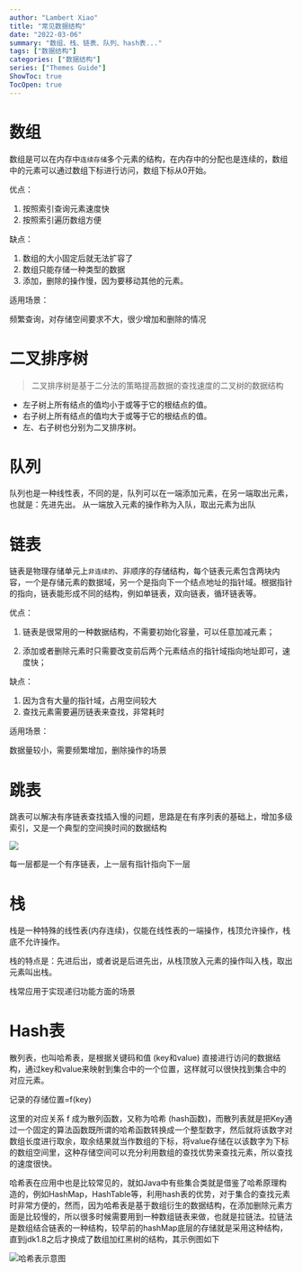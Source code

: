 ```yaml
---
author: "Lambert Xiao"
title: "常见数据结构"
date: "2022-03-06"
summary: "数组、栈、链表、队列、hash表..."
tags: ["数据结构"]
categories: ["数据结构"]
series: ["Themes Guide"]
ShowToc: true
TocOpen: true
---
```


# 数组

数组是可以在内存中`连续存储`多个元素的结构，在内存中的分配也是连续的，数组中的元素可以通过数组下标进行访问，数组下标从0开始。

优点：

1. 按照索引查询元素速度快
2. 按照索引遍历数组方便

缺点：

1. 数组的大小固定后就无法扩容了
2. 数组只能存储一种类型的数据
3. 添加，删除的操作慢，因为要移动其他的元素。

适用场景：

频繁查询，对存储空间要求不大，很少增加和删除的情况


# 二叉排序树

> 二叉排序树是基于二分法的策略提高数据的查找速度的二叉树的数据结构

- 左子树上所有结点的值均小于或等于它的根结点的值。
- 右子树上所有结点的值均大于或等于它的根结点的值。
- 左、右子树也分别为二叉排序树。

# 队列

队列也是一种线性表，不同的是，队列可以在一端添加元素，在另一端取出元素，也就是：先进先出。
从一端放入元素的操作称为入队，取出元素为出队

# 链表

链表是物理存储单元上`非连续的`、非顺序的存储结构，每个链表元素包含两块内容，一个是存储元素的数据域，另一个是指向下一个结点地址的指针域。根据指针的指向，链表能形成不同的结构，例如单链表，双向链表，循环链表等。

优点：

1. 链表是很常用的一种数据结构，不需要初始化容量，可以任意加减元素；

2. 添加或者删除元素时只需要改变前后两个元素结点的指针域指向地址即可，速度快；

缺点：

1. 因为含有大量的指针域，占用空间较大
2. 查找元素需要遍历链表来查找，非常耗时

适用场景：

数据量较小，需要频繁增加，删除操作的场景

# 跳表

跳表可以解决有序链表查找插入慢的问题，思路是在有序列表的基础上，增加多级索引，又是一个典型的空间换时间的数据结构

![](../跳表.jpg)

每一层都是一个有序链表，上一层有指针指向下一层

# 栈

栈是一种特殊的线性表(内存连续)，仅能在线性表的一端操作，栈顶允许操作，栈底不允许操作。 

栈的特点是：先进后出，或者说是后进先出，从栈顶放入元素的操作叫入栈，取出元素叫出栈。

栈常应用于实现递归功能方面的场景

# Hash表

散列表，也叫哈希表，是根据关键码和值 (key和value) 直接进行访问的数据结构，通过key和value来映射到集合中的一个位置，这样就可以很快找到集合中的对应元素。

记录的存储位置=f(key)

这里的对应关系 f 成为散列函数，又称为哈希 (hash函数)，而散列表就是把Key通过一个固定的算法函数既所谓的哈希函数转换成一个整型数字，然后就将该数字对数组长度进行取余，取余结果就当作数组的下标，将value存储在以该数字为下标的数组空间里，这种存储空间可以充分利用数组的查找优势来查找元素，所以查找的速度很快。

哈希表在应用中也是比较常见的，就如Java中有些集合类就是借鉴了哈希原理构造的，例如HashMap，HashTable等，利用hash表的优势，对于集合的查找元素时非常方便的，然而，因为哈希表是基于数组衍生的数据结构，在添加删除元素方面是比较慢的，所以很多时候需要用到一种数组链表来做，也就是拉链法。拉链法是数组结合链表的一种结构，较早前的hashMap底层的存储就是采用这种结构，直到jdk1.8之后才换成了数组加红黑树的结构，其示例图如下

![哈希表示意图](../img/hash表示意图.png)

